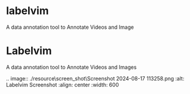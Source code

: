 # labelvim
A data annotation tool to Annotate Videos and Image

Labelvim
=========

A data annotation tool to Annotate Videos and Images

.. image:: ./resource\screen_shot\Screenshot 2024-08-17 113258.png
   :alt: Labelvim Screenshot
   :align: center
   :width: 600
